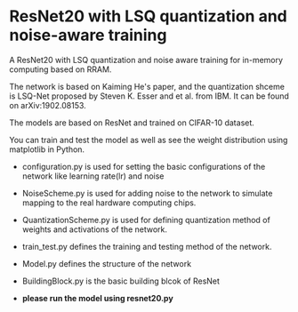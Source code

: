 # ResNet20 with LSQ quantization and noise-aware training
A ResNet20 with LSQ quantization and noise aware training for in-memory computing based on RRAM.

The network is based on Kaiming He's paper, and the quantization shceme is LSQ-Net proposed by Steven K. Esser and et al. from IBM. It can be found on arXiv:1902.08153. 

The models are based on ResNet and trained on CIFAR-10 dataset.

You can train and test the model as well as see the weight distribution using matplotlib in Python.

* configuration.py is used for setting the basic configurations of the network like learning rate(lr) and noise
* NoiseScheme.py is used for adding noise to the network to simulate mapping to the real hardware computing chips.  
* QuantizationScheme.py is used for defining quantization method of weights and activations of the network.
* train_test.py defines the training and testing method of the network.
* Model.py defines the structure of the network
* BuildingBlock.py is the basic building blcok of ResNet

* **please run the model using resnet20.py**
